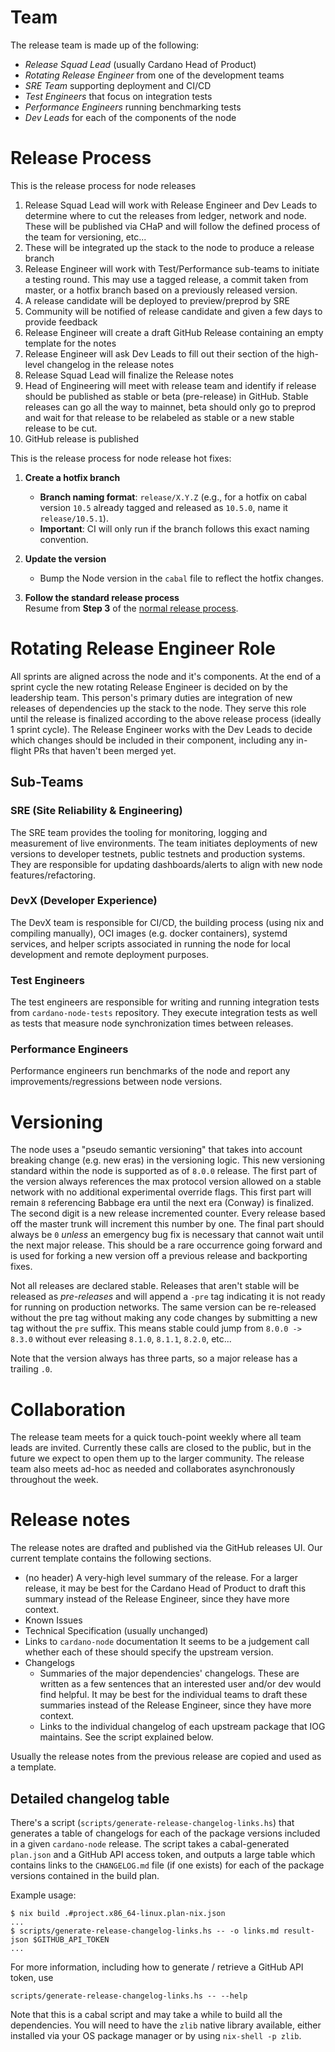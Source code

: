 # Team

The release team is made up of the following:

* *Release Squad Lead* (usually Cardano Head of Product)
* *Rotating Release Engineer* from one of the development teams
* *SRE Team* supporting deployment and CI/CD
* *Test Engineers* that focus on integration tests
* *Performance Engineers* running benchmarking tests
* *Dev Leads* for each of the components of the node

# Release Process

This is the release process for node releases

1. Release Squad Lead will work with Release Engineer and Dev Leads to determine where to cut the releases from ledger,
   network and node. These will be published via CHaP and will follow the defined process of the team for versioning, etc...
2. These will be integrated up the stack to the node to produce a release branch
3. Release Engineer will work with Test/Performance sub-teams to initiate a testing round.
   This may use a tagged release, a commit taken from master,
   or a hotfix branch based on a previously released version.
4. A release candidate will be deployed to preview/preprod by SRE
5. Community will be notified of release candidate and given a few days to provide feedback
6. Release Engineer will create a draft GitHub Release containing an empty template for the notes
7. Release Engineer will ask Dev Leads to fill out their section of the high-level changelog in the release notes
8. Release Squad Lead will finalize the Release notes
9. Head of Engineering will meet with release team and identify if release should be published as stable or beta (pre-release)
   in GitHub.
   Stable releases can go all the way to mainnet, beta should only go to preprod and wait for that release to be relabeled as stable or a new stable release to be cut.
10. GitHub release is published

This is the release process for node release hot fixes:

1. **Create a hotfix branch**  
   - **Branch naming format**: `release/X.Y.Z` (e.g., for a hotfix on cabal version `10.5` already tagged and released as `10.5.0`, name it `release/10.5.1`).  
   - **Important**: CI will only run if the branch follows this exact naming convention.  

2. **Update the version**  
   - Bump the Node version in the `cabal` file to reflect the hotfix changes. 

3. **Follow the standard release process**  
   Resume from **Step 3** of the [normal release process](#release-process). 

# Rotating Release Engineer Role

All sprints are aligned across the node and it's components. At the end of a sprint cycle the new rotating Release Engineer is decided on by the leadership team.
This person's primary duties are integration of new releases of dependencies up the stack to the node. They serve this role until the release is finalized
according to the above release process (ideally 1 sprint cycle).
The Release Engineer works with the Dev Leads to decide which changes should be included in their component, including any in-flight PRs that haven't been merged yet.

## Sub-Teams

### SRE (Site Reliability & Engineering)

The SRE team provides the tooling for monitoring, logging and measurement of live environments. The team initiates deployments of new versions to developer
testnets, public testnets and production systems. They are responsible for updating dashboards/alerts to align with new node features/refactoring.

### DevX (Developer Experience)

The DevX team is responsible for CI/CD, the building process (using nix and compiling manually), OCI images (e.g. docker containers), systemd services,
and helper scripts associated in running the node for local development and remote deployment purposes.

### Test Engineers

The test engineers are responsible for writing and running integration tests from `cardano-node-tests` repository. They execute integration tests as well as
tests that measure node synchronization times between releases.

### Performance Engineers

Performance engineers run benchmarks of the node and report any improvements/regressions between node versions.

# Versioning

The node uses a "pseudo semantic versioning" that takes into account breaking change (e.g. new eras) in the versioning logic. This new versioning
standard within the node is supported as of `8.0.0` release. The first part of the version always references the max protocol version allowed
on a stable network with no additional experimental override flags. This first part will remain `8` referencing Babbage era until the next era (Conway)
is finalized. The second digit is a new release incremented counter. Every release based off the master trunk will increment this number by one. The final
part should always be `0` *unless* an emergency bug fix is necessary that cannot wait until the next major release. This should be a rare occurrence going
forward and is used for forking a new version off a previous release and backporting fixes.

Not all releases are declared stable. Releases that aren't stable will be released as *pre-releases* and will append a `-pre` tag indicating it is not ready
for running on production networks. The same version can be re-released without the pre tag without making any code changes by submitting a new tag without the
`pre` suffix. This means stable could jump from `8.0.0 -> 8.3.0` without ever releasing `8.1.0`, `8.1.1`, `8.2.0`, etc...

Note that the version always has three parts, so a major release has a trailing `.0`.

# Collaboration

The release team meets for a quick touch-point weekly where all team leads are invited. Currently these calls are closed to the public, but in the future we expect
to open them up to the larger community. The release team also meets ad-hoc as needed and collaborates asynchronously throughout the week.

# Release notes

The release notes are drafted and published via the GitHub releases UI.
Our current template contains the following sections.

- (no header) A very-high level summary of the release.
  For a larger release, it may be best for the Cardano Head of Product to draft this summary instead of the Release Engineer, since they have more context.
- Known Issues
- Technical Specification (usually unchanged)
- Links to `cardano-node` documentation
  It seems to be a judgement call whether each of these should specify the upstream version.
- Changelogs
  + Summaries of the major dependencies' changelogs.
    These are written as a few sentences that an interested user and/or dev would find helpful.
    It may be best for the individual teams to draft these summaries instead of the Release Engineer, since they have more context.
  + Links to the individual changelog of each upstream package that IOG maintains.
    See the script explained below.

Usually the release notes from the previous release are copied and used as a template.

## Detailed changelog table

There's a script (`scripts/generate-release-changelog-links.hs`) that generates a table of changelogs for each of the package versions included in a given `cardano-node` release. The script takes a cabal-generated `plan.json` and a GitHub API access token, and outputs a large table which contains links to the `CHANGELOG.md` file (if one exists) for each of the package versions contained in the build plan.

Example usage:

```shellsession
$ nix build .#project.x86_64-linux.plan-nix.json
...
$ scripts/generate-release-changelog-links.hs -- -o links.md result-json $GITHUB_API_TOKEN
...
```

For more information, including how to generate / retrieve a GitHub API token, use

```
scripts/generate-release-changelog-links.hs -- --help
```

Note that this is a cabal script and may take a while to build all the dependencies. You will need to have the `zlib` native library available, either installed via your OS package manager or by using `nix-shell -p zlib`.
